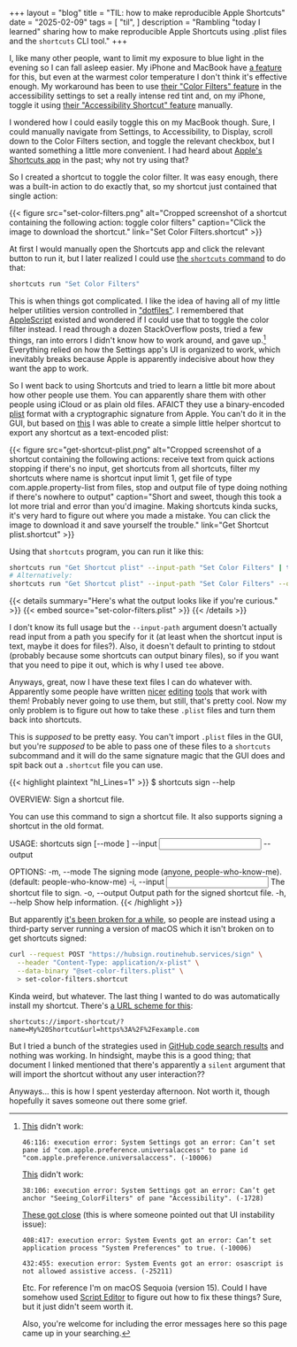 +++
layout = "blog"
title = "TIL: how to make reproducible Apple Shortcuts"
date = "2025-02-09"
tags = [
  "til",
]
description = "Rambling \"today I learned\" sharing how to make reproducible Apple Shortcuts using .plist files and the `shortcuts` CLI tool."
+++

I, like many other people, want to limit my exposure to blue light in the evening so I can fall asleep easier. My iPhone and MacBook have [a feature](https://support.apple.com/en-us/118583) for this, but even at the warmest color temperature I don't think it's effective enough. My workaround has been to use [their "Color Filters" feature](https://support.apple.com/en-us/111773) in the accessibility settings to set a really intense red tint and, on my iPhone, toggle it using [their "Accessibility Shortcut" feature](https://support.apple.com/en-us/111771) manually.

I wondered how I could easily toggle this on my MacBook though. Sure, I could manually navigate from Settings, to Accessibility, to Display, scroll down to the Color Filters section, and toggle the relevant checkbox, but I wanted something a little more convenient. I had heard about [Apple's Shortcuts app](https://support.apple.com/guide/shortcuts-mac/welcome/mac) in the past; why not try using that?

So I created a shortcut to toggle the color filter. It was easy enough, there was a built-in action to do exactly that, so my shortcut just contained that single action:

{{< figure src="set-color-filters.png" alt="Cropped screenshot of a shortcut containing the following action: toggle color filters" caption="Click the image to download the shortcut." link="Set Color Filters.shortcut" >}}

At first I would manually open the Shortcuts app and click the relevant button to run it, but I later realized I could use [the `shortcuts` command](https://support.apple.com/guide/shortcuts-mac/run-shortcuts-from-the-command-line-apd455c82f02/mac) to do that:

```bash
shortcuts run "Set Color Filters"
```

This is when things got complicated. I like the idea of having all of my little helper utilities version controlled in ["dotfiles"](https://wiki.archlinux.org/title/Dotfiles). I remembered that [AppleScript](https://developer.apple.com/library/archive/documentation/AppleScript/Conceptual/AppleScriptLangGuide/introduction/ASLR_intro.html) existed and wondered if I could use that to toggle the color filter instead. I read through a dozen StackOverflow posts, tried a few things, ran into errors I didn't know how to work around, and gave up.[^1] Everything relied on how the Settings app's UI is organized to work, which inevitably breaks because Apple is apparently indecisive about how they want the app to work.

[^1]: [This](https://apple.stackexchange.com/a/413540) didn't work:

      ```
      46:116: execution error: System Settings got an error: Can’t set pane id "com.apple.preference.universalaccess" to pane id "com.apple.preference.universalaccess". (-10006)
      ```

      [This](https://tinyapps.org/blog/202102070700_macos_eink_applescript.html) didn't work:

      ```
      38:106: execution error: System Settings got an error: Can’t get anchor "Seeing_ColorFilters" of pane "Accessibility". (-1728)
      ```

      [These got close](https://discussions.apple.com/thread/254887700) (this is where someone pointed out that UI instability issue):

      ```
      408:417: execution error: System Events got an error: Can’t set application process "System Preferences" to true. (-10006)
      ```
      ```
      432:455: execution error: System Events got an error: osascript is not allowed assistive access. (-25211)
      ```

      Etc. For reference I'm on macOS Sequoia (version 15). Could I have somehow used [Script Editor](https://support.apple.com/guide/script-editor/welcome/mac) to figure out how to fix these things? Sure, but it just didn't seem worth it.
      
      Also, you're welcome for including the error messages here so this page came up in your searching.

So I went back to using Shortcuts and tried to learn a little bit more about how other people use them. You can apparently share them with other people using iCloud or as plain old files. AFAICT they use a binary-encoded [plist](https://en.wikipedia.org/wiki/Property_list) format with a cryptographic signature from Apple. You can't do it in the GUI, but based on [this](https://routinehub.co/shortcut/10060/) I was able to create a simple little helper shortcut to export any shortcut as a text-encoded plist:

{{< figure src="get-shortcut-plist.png" alt="Cropped screenshot of a shortcut containing the following actions: receive text from quick actions stopping if there's no input, get shortcuts from all shortcuts, filter my shortcuts where name is shortcut input limit 1, get file of type com.apple.property-list from files, stop and output file of type doing nothing if there's nowhere to output" caption="Short and sweet, though this took a lot more trial and error than you'd imagine. Making shortcuts kinda sucks, it's very hard to figure out where you made a mistake. You can click the image to download it and save yourself the trouble." link="Get Shortcut plist.shortcut" >}}

Using that `shortcuts` program, you can run it like this:

```bash
shortcuts run "Get Shortcut plist" --input-path "Set Color Filters" | tee
# Alternatively:
shortcuts run "Get Shortcut plist" --input-path "Set Color Filters" --output-path set-color-filters.plist
```

{{< details summary="Here's what the output looks like if you're curious." >}}
{{< embed source="set-color-filters.plist" >}}
{{< /details >}}

I don't know its full usage but the `--input-path` argument doesn't actually read input from a path you specify for it (at least when the shortcut input is text, maybe it does for files?). Also, it doesn't default to printing to stdout (probably because some shortcuts can output binary files), so if you want that you need to pipe it out, which is why I used `tee` above. 

Anyways, great, now I have these text files I can do whatever with. Apparently some people have written [nicer](https://www.jellycuts.com/) [editing](https://routinehub.co/shortcut/5217/) [tools](https://github.com/electrikmilk/cherri) that work with them! Probably never going to use them, but still, that's pretty cool. Now my only problem is to figure out how to take these `.plist` files and turn them back into shortcuts.

This is _supposed_ to be pretty easy. You can't import `.plist` files in the GUI, but you're _supposed_ to be able to pass one of these files to a `shortcuts` subcommand and it will do the same signature magic that the GUI does and spit back out a `.shortcut` file you can use.

{{< highlight plaintext "hl_Lines=1" >}}
$ shortcuts sign --help

OVERVIEW: Sign a shortcut file.

You can use this command to sign a shortcut file. It also supports signing a
shortcut in the old format.

USAGE: shortcuts sign [--mode <mode>] --input <input> --output <output>

OPTIONS:
  -m, --mode <mode>       The signing mode (anyone, people-who-know-me).
                          (default: people-who-know-me)
  -i, --input <input>     The shortcut file to sign.
  -o, --output <output>   Output path for the signed shortcut file.
  -h, --help              Show help information.
{{< /highlight >}}

But apparently [it's been broken for a while](https://github.com/electrikmilk/cherri/issues/49), so people are instead using a third-party server running a version of macOS which it isn't broken on to get shortcuts signed:

```bash
curl --request POST "https://hubsign.routinehub.services/sign" \
  --header "Content-Type: application/x-plist" \
  --data-binary "@set-color-filters.plist" \
  > set-color-filters.shortcut
```

Kinda weird, but whatever. The last thing I wanted to do was automatically install my shortcut. There's [a URL scheme for this](https://github.com/sebj/iOS-Shortcuts-Reference/blob/5fa176ed9af217c32edb5c98690016d323d07daf/README.md#key-url-schemes):

```
shortcuts://import-shortcut/?name=My%20Shortcut&url=https%3A%2F%2Fexample.com
```

But I tried a bunch of the strategies used in [GitHub code search results](https://github.com/search?q=%22shortcuts%3A%2F%2Fimport-shortcut%22&type=code) and nothing was working. In hindsight, maybe this is a good thing; that document I linked mentioned that there's apparently a `silent` argument that will import the shortcut without any user interaction??

Anyways... this is how I spent yesterday afternoon. Not worth it, though hopefully it saves someone out there some grief.
